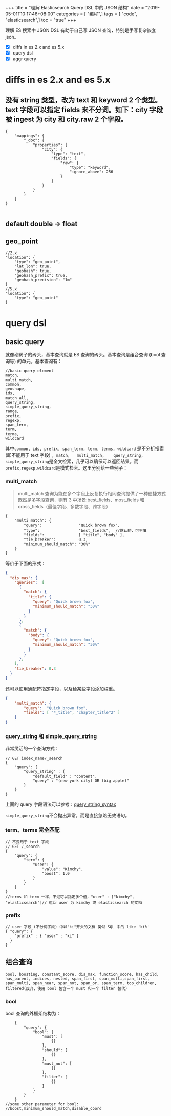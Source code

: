 +++
title = "理解 Elasticsearch Query DSL 中的 JSON 结构"
date = "2019-05-01T10:17:46+08:00"
categories = [ "编程",]
tags = [ "code", "elasticsearch",]
toc = "true"
+++


理解 ES 搜索中 JSON DSL 有助于自己写 JSON 查询，特别是手写复杂嵌套 json。

* [x] diffs in es 2.x and es 5.x
* [x] query dsl
* [x] aggr query

<!--more-->

# diffs in es 2.x and es 5.x

## 没有 string 类型，改为 text 和 keyword 2 个类型。text 字段可以指定 fields 来不分词。如下：city 字段被 ingest 为 city 和 city.raw 2 个字段。
   
```json5
{
    "mappings": {
        "_doc": {
            "properties": {
                "city": {
                    "type": "text",
                    "fields": {
                        "raw": {
                            "type": "keyword",
                            "ignore_above": 256
                        }
                    }
                }
            }
        }
    }
}
  
```
## default double -> float
## geo_point
```json5
//2.x
"location": {
    "type": "geo_point",
    "lat_lon": true,
    "geohash": true,
    "geohash_prefix": true,
    "geohash_precision": "1m"
}
//5.x
"location": {
    "type": "geo_point"
}
```

# query dsl
## basic query
就像砌房子的砖头，基本查询就是 ES 查询的砖头。基本查询是组合查询 (bool 查询等) 的单元。基本查询有：

```text
//basic query element
match,
multi_match,
common,
geoshape,
ids,
match_all,
query_string,
simple_query_string,
range,
prefix,
regexp,
span_term, 
term,
terms,
wildcard
```
其中`common, ids, prefix, span_term, term, terms, wildcard` 是不分析搜索 (即不能用于 text 字段) ，`match,	multi_match,	query_string,	simple_query_string`是全文检索，几乎可以确保可以返回结果。而`prefix,regexp,wildcard`是模式检索。这里分别给一些例子：

### multi_match
> multi_match 查询为能在多个字段上反复执行相同查询提供了一种便捷方式
既然是多字段查询，则有 3 中场景:best_fields、most_fields 和 cross_fields（最佳字段、多数字段、跨字段）
```json5
{
    "multi_match": {
        "query":                "Quick brown fox",
        "type":                 "best_fields",  //默认的，可不填
        "fields":               [ "title", "body" ],
        "tie_breaker":          0.3,
        "minimum_should_match": "30%" 
    }
}
```
等价于下面的形式：
```json
{
  "dis_max": {
    "queries":  [
      {
        "match": {
          "title": {
            "query": "Quick brown fox",
            "minimum_should_match": "30%"
          }
        }
      },
      {
        "match": {
          "body": {
            "query": "Quick brown fox",
            "minimum_should_match": "30%"
          }
        }
      },
    ],
    "tie_breaker": 0.3
  }
}

```
还可以使用通配符指定字段，以及给某些字段添加权重。
```json
{
    "multi_match": {
        "query":  "Quick brown fox",
        "fields": [ "*_title", "chapter_title^2" ] 
    }
}

```


### query_string 和  simple_query_string
非常灵活的一个查询方式：
```json5
// GET index_name/_search
{
    "query": {
        "query_string" : {
            "default_field" : "content",
            "query" : "(new york city) OR (big apple)" 
        }
    }
}

```
上面的 query 字段语法可以参考：[query_string_syntax](https://www.elastic.co/guide/en/elasticsearch/reference/current/query-dsl-query-string-query.html#query-string-syntax)

`simple_query_string`不会抛出异常，而是直接忽略无效语句。

### term、terms 完全匹配
```json5
// 不要用于 text 字段
// GET /_search
{
    "query": {
        "term": {
            "user": {
                "value": "Kimchy",
                "boost": 1.0
            }
        }
    }
}
//terms 和 term 一样，不过可以指定多个值，"user" : ["kimchy", "elasticsearch"]// 返回 user 为 kimchy 或 elasticsearch 的文档
```

### prefix
```json5
// user 字段 (不分词字段) 中以"ki"开头的文档 类似 SQL 中的 like 'ki%'
{ "query": {
    "prefix" : { "user" : "ki" }
  }
}
```

## 组合查询

```text
bool, boosting, constant_score, dis_max, function_score, has_child, has_parent, indices, nested, span_first, span_multi,span_first, 
span_multi, span_near, span_not, span_or, span_term, top_children,
filtered(废弃，使用 bool 包含一个 must 和一个 filter 替代)
```
### bool
bool 查询的外框架结构为：
```json5
    {
        "query": {
            "bool": {
                "must": [
                    {}
                ],
                "should": [
                    {}
                ],
                "must_not": [
                    {}
                ],
                "filter": [
                    {}
                ]
            }
        }
    }
//some other parameter for bool:
//boost,minimum_should_match,disable_coord
```
